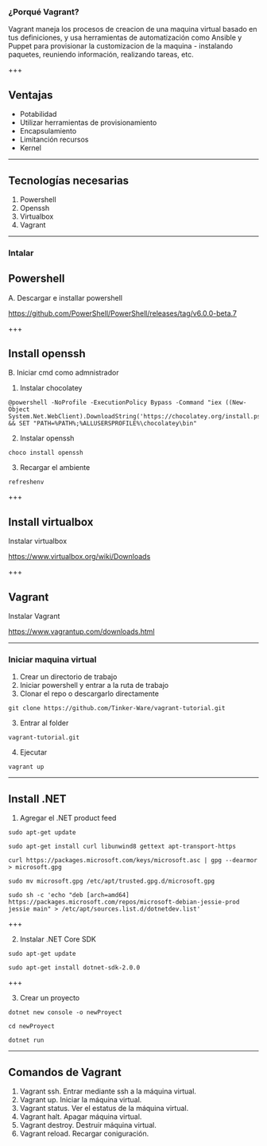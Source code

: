 ### ¿Porqué Vagrant?

Vagrant maneja los procesos de creacion de una maquina virtual basado en tus definiciones, y usa herramientas de automatización como Ansible y Puppet para provisionar la customizacion de la maquina - instalando paquetes, reuniendo información, realizando tareas, etc.

+++

## Ventajas

- Potabilidad
- Utilizar herramientas de provisionamiento
- Encapsulamiento
- Limitanción recursos
- Kernel

---

## Tecnologías necesarias

1. Powershell
2. Openssh
3. Virtualbox
4. Vagrant

---

### Intalar

## Powershell

A. Descargar e installar powershell

https://github.com/PowerShell/PowerShell/releases/tag/v6.0.0-beta.7

+++

## Install openssh

B. Iniciar cmd como admnistrador

1. Instalar chocolatey

```
@powershell -NoProfile -ExecutionPolicy Bypass -Command "iex ((New-Object System.Net.WebClient).DownloadString('https://chocolatey.org/install.ps1'))" && SET "PATH=%PATH%;%ALLUSERSPROFILE%\chocolatey\bin"
```

2. Instalar openssh
```
choco install openssh
```

3. Recargar el ambiente
```
refreshenv
```

+++

## Install virtualbox

Instalar virtualbox

https://www.virtualbox.org/wiki/Downloads

+++

## Vagrant

Instalar Vagrant

https://www.vagrantup.com/downloads.html

---

### Iniciar maquina virtual

1. Crear un directorio de trabajo
2. Iniciar powershell y entrar a la ruta de trabajo
3. Clonar el repo o descargarlo directamente
```
git clone https://github.com/Tinker-Ware/vagrant-tutorial.git
```
3. Entrar al folder
```
vagrant-tutorial.git
```
4. Ejecutar
```
vagrant up
```

---

## Install .NET

1. Agregar el .NET product feed

```
sudo apt-get update
```

```
sudo apt-get install curl libunwind8 gettext apt-transport-https
```

```
curl https://packages.microsoft.com/keys/microsoft.asc | gpg --dearmor > microsoft.gpg
```

```
sudo mv microsoft.gpg /etc/apt/trusted.gpg.d/microsoft.gpg
```

```
sudo sh -c 'echo "deb [arch=amd64] https://packages.microsoft.com/repos/microsoft-debian-jessie-prod jessie main" > /etc/apt/sources.list.d/dotnetdev.list'
```

+++

2. Instalar .NET Core SDK

```
sudo apt-get update
```

```
sudo apt-get install dotnet-sdk-2.0.0
```

+++

3. Crear un proyecto

```
dotnet new console -o newProyect
```

```
cd newProyect
```

```
dotnet run
```

---

## Comandos de Vagrant

1. Vagrant ssh. Entrar mediante ssh a la máquina virtual.
2. Vagrant up. Iniciar la máquina virtual.
3. Vagrant status. Ver el estatus de la máquina virtual.
4. Vagrant halt. Apagar máquina virtual.
5. Vagrant destroy. Destruir máquina virtual.
6. Vagrant reload. Recargar coniguración.
